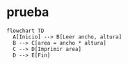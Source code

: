 # prueba

```mermaid
flowchart TD
  A[Inicio] --> B[Leer ancho, altura]
  B --> C[area = ancho * altura]
  C --> D[Imprimir area]
  D --> E[Fin]

```
